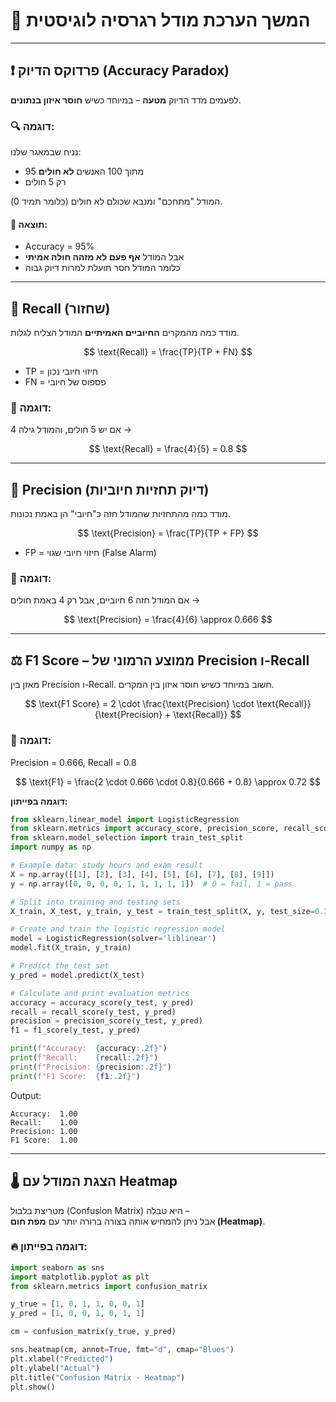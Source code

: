 # 🎯 המשך הערכת מודל רגרסיה לוגיסטית

---

## ❗ פרדוקס הדיוק (Accuracy Paradox)

לפעמים מדד הדיוק **מטעה** – במיוחד כשיש **חוסר איזון בנתונים**.

### 🔍 דוגמה:
נניח שבמאגר שלנו:
- 95 מתוך 100 האנשים **לא חולים**
- רק 5 חולים

המודל "מתחכם" ומנבא שכולם לא חולים (כלומר תמיד 0).

#### 🎯 תוצאה:
- Accuracy = 95%
- אבל המודל **אף פעם לא מזהה חולה אמיתי**
- כלומר המודל חסר תועלת למרות דיוק גבוה

---

## 📢 Recall (שחזור)

מודד כמה מהמקרים **החיוביים האמיתיים** המודל הצליח לגלות.

$$
\text{Recall} = \frac{TP}{TP + FN}
$$

- TP = חיזוי חיובי נכון  
- FN = פספוס של חיובי

### 🧠 דוגמה:
אם יש 5 חולים, והמודל גילה 4 →  

$$
\text{Recall} = \frac{4}{5} = 0.8
$$

---

## 🎯 Precision (דיוק תחזיות חיוביות)

מודד כמה מהתחזיות שהמודל חזה כ"חיובי" הן באמת נכונות.

$$
\text{Precision} = \frac{TP}{TP + FP}
$$

- FP = חיזוי חיובי שגוי (False Alarm)

### 🧠 דוגמה:
אם המודל חזה 6 חיוביים, אבל רק 4 באמת חולים →  

$$
\text{Precision} = \frac{4}{6} \approx 0.666
$$

---

## ⚖️ F1 Score – ממוצע הרמוני של Precision ו-Recall

מאזן בין Precision ו-Recall. חשוב במיוחד כשיש חוסר איזון בין המקרים.

$$
\text{F1 Score} = 2 \cdot \frac{\text{Precision} \cdot \text{Recall}}{\text{Precision} + \text{Recall}}
$$

### 🧠 דוגמה:
Precision = 0.666, Recall = 0.8

$$
\text{F1} = \frac{2 \cdot 0.666 \cdot 0.8}{0.666 + 0.8} \approx 0.72
$$

**דוגמה בפייתון:**

```python
from sklearn.linear_model import LogisticRegression
from sklearn.metrics import accuracy_score, precision_score, recall_score, f1_score
from sklearn.model_selection import train_test_split
import numpy as np

# Example data: study hours and exam result
X = np.array([[1], [2], [3], [4], [5], [6], [7], [8], [9]])
y = np.array([0, 0, 0, 0, 1, 1, 1, 1, 1])  # 0 = fail, 1 = pass

# Split into training and testing sets
X_train, X_test, y_train, y_test = train_test_split(X, y, test_size=0.3, random_state=42)

# Create and train the logistic regression model
model = LogisticRegression(solver='liblinear')
model.fit(X_train, y_train)

# Predict the test set
y_pred = model.predict(X_test)

# Calculate and print evaluation metrics
accuracy = accuracy_score(y_test, y_pred)
recall = recall_score(y_test, y_pred)
precision = precision_score(y_test, y_pred)
f1 = f1_score(y_test, y_pred)

print(f"Accuracy:  {accuracy:.2f}")
print(f"Recall:    {recall:.2f}")
print(f"Precision: {precision:.2f}")
print(f"F1 Score:  {f1:.2f}")
```

Output:

```
Accuracy:  1.00
Recall:    1.00
Precision: 1.00
F1 Score:  1.00
```

---

## 🌡️ הצגת המודל עם Heatmap

מטריצת בלבול (Confusion Matrix) היא טבלה –  
אבל ניתן להמחיש אותה בצורה ברורה יותר עם **מפת חום (Heatmap)**.

### 🔥 דוגמה בפייתון:

```python
import seaborn as sns
import matplotlib.pyplot as plt
from sklearn.metrics import confusion_matrix

y_true = [1, 0, 1, 1, 0, 0, 1]
y_pred = [1, 0, 0, 1, 0, 1, 1]

cm = confusion_matrix(y_true, y_pred)

sns.heatmap(cm, annot=True, fmt="d", cmap="Blues")
plt.xlabel("Predicted")
plt.ylabel("Actual")
plt.title("Confusion Matrix - Heatmap")
plt.show()
